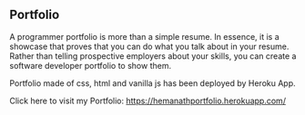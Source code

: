 ## Portfolio
A programmer portfolio is more than a simple resume. In essence, it is a showcase that proves that you can do what you talk about in your resume. Rather than telling prospective employers about your skills, you can create a software developer portfolio to show them.

Portfolio made of css, html and vanilla js has been deployed by Heroku App.

Click here to visit my Portfolio: https://hemanathportfolio.herokuapp.com/
